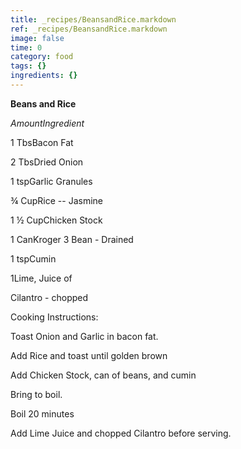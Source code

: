 ```yaml
---
title: _recipes/BeansandRice.markdown
ref: _recipes/BeansandRice.markdown
image: false
time: 0
category: food
tags: {}
ingredients: {}
---
```

**Beans and Rice**

*AmountIngredient*

1 TbsBacon Fat

2 TbsDried Onion

1 tspGarlic Granules

¾ CupRice -- Jasmine

1 ½ CupChicken Stock

1 CanKroger 3 Bean - Drained

1 tspCumin

1Lime, Juice of

Cilantro - chopped

Cooking Instructions:

Toast Onion and Garlic in bacon fat.

Add Rice and toast until golden brown

Add Chicken Stock, can of beans, and cumin

Bring to boil.

Boil 20 minutes

Add Lime Juice and chopped Cilantro before serving.
